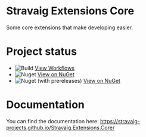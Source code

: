 # Stravaig Extensions Core

Some core extensions that make developing easier.

# Project status

* ![Build](https://github.com/Stravaig-Projects/Stravaig.Extensions.Core/workflows/Build%20Stravaig.Extensions.Core/badge.svg) [View Workflows](https://github.com/Stravaig-Projects/Stravaig.Extensions.Core/actions)
* ![Nuget](https://img.shields.io/nuget/v/Stravaig.Extensions.Core?color=004880&label=nuget%20stable&logo=nuget) [View on NuGet](https://www.nuget.org/packages/Stravaig.Extensions.Core)
* ![Nuget (with prereleases)](https://img.shields.io/nuget/vpre/Stravaig.Extensions.Core?color=ffffff&label=nuget%20latest&logo=nuget) [View on NuGet](https://www.nuget.org/packages/Stravaig.Extensions.Core)

# Documentation

You can find the documentation here: https://stravaig-projects.github.io/Stravaig.Extensions.Core/